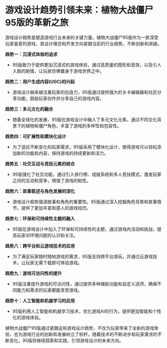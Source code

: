 # 游戏设计趋势引领未来：植物大战僵尸95版的革新之旅

游戏设计趋势是塑造游戏行业未来的关键力量。植物大战僵尸95版作为一款深受玩家喜爱的游戏，其设计理念和开发方向紧跟当前的行业趋势，不断创新和突破。

**趋势一：沉浸式体验的追求**
- 95版致力于提供更加沉浸式的游戏体验，通过高质量的图形和音效，以及引人入胜的剧情，让玩家仿佛置身于游戏世界之中。

**趋势二：用户生成内容(UGC)的兴起**
- 游戏设计越来越注重玩家的创造力，95版通过提供强大的关卡编辑器和社区分享功能，鼓励玩家创作并分享自己的游戏内容。

**趋势三：多元文化的融合**
- 随着全球化的发展，95版在游戏设计中融入了多元文化元素，通过不同文化背景下的植物和僵尸角色，丰富了游戏的多样性和包容性。

**趋势四：可扩展性和模块化设计**
- 为了适应不断变化的玩家需求，95版采用了模块化设计，使得游戏可以轻松添加新的功能和内容，保持游戏的持续更新和活力。

**趋势五：社交互动与竞技元素的结合**
- 95版强化了社交功能，通过引入排行榜、成就系统和多人竞技模式，激发玩家之间的互动和竞争，增强了游戏的粘性。

**趋势六：故事叙述与角色发展的深化**
- 游戏设计趋势强调故事和角色的重要性。95版通过深入挖掘角色背景和故事情节，提供了更加丰富和感人的游戏经历。

**趋势七：环保和可持续性主题的融入**
- 95版在游戏设计中加入了环保和可持续性的主题，通过游戏内活动和挑战，提高玩家对环境问题的认识和关注。

**趋势八：跨平台和云游戏技术的应用**
- 为了满足玩家随时随地游戏的需求，95版支持跨平台游玩，并通过云游戏技术，让玩家无需下载即可体验游戏。

**趋势九：游戏可访问性的提升**
- 95版注重提升游戏的可访问性，通过提供多种辅助功能和自定义选项，确保不同能力和需求的玩家都能享受游戏。

**趋势十：人工智能和机器学习的应用**
- 95版利用人工智能和机器学习技术，优化游戏AI的行为，提供更加智能和个性化的游戏体验。

植物大战僵尸95版通过紧跟这些游戏设计趋势，不仅为玩家带来了全新的游戏体验，也为游戏行业的创新和发展树立了标杆。随着技术的不断进步和玩家需求的不断变化，95版将继续探索和实践，引领游戏设计的未来方向。